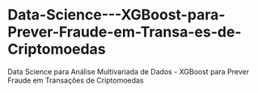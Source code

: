 # Data-Science---XGBoost-para-Prever-Fraude-em-Transa-es-de-Criptomoedas
Data Science para Análise Multivariada de Dados - XGBoost para Prever Fraude em Transações de Criptomoedas
